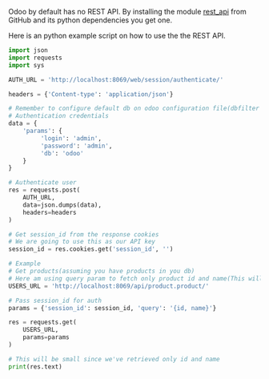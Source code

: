 Odoo by default has no REST API. By installing the module [rest_api](https://github.com/yezyilomo/odoo-rest-api) from GitHub and its python dependencies you get one.

Here is an python example script on how to use the the REST API.

```py
import json
import requests
import sys

AUTH_URL = 'http://localhost:8069/web/session/authenticate/'

headers = {'Content-type': 'application/json'}

# Remember to configure default db on odoo configuration file(dbfilter = ^db_name$)
# Authentication credentials
data = {
    'params': {
         'login': 'admin',
         'password': 'admin',
         'db': 'odoo'
    }
}

# Authenticate user
res = requests.post(
    AUTH_URL, 
    data=json.dumps(data), 
    headers=headers
)

# Get session_id from the response cookies
# We are going to use this as our API key
session_id = res.cookies.get('session_id', '')

# Example
# Get products(assuming you have products in you db)
# Here am using query param to fetch only product id and name(This will be faster)
USERS_URL = 'http://localhost:8069/api/product.product/'

# Pass session_id for auth
params = {'session_id': session_id, 'query': '{id, name}'}

res = requests.get(
    USERS_URL, 
    params=params
)

# This will be small since we've retrieved only id and name
print(res.text)
```